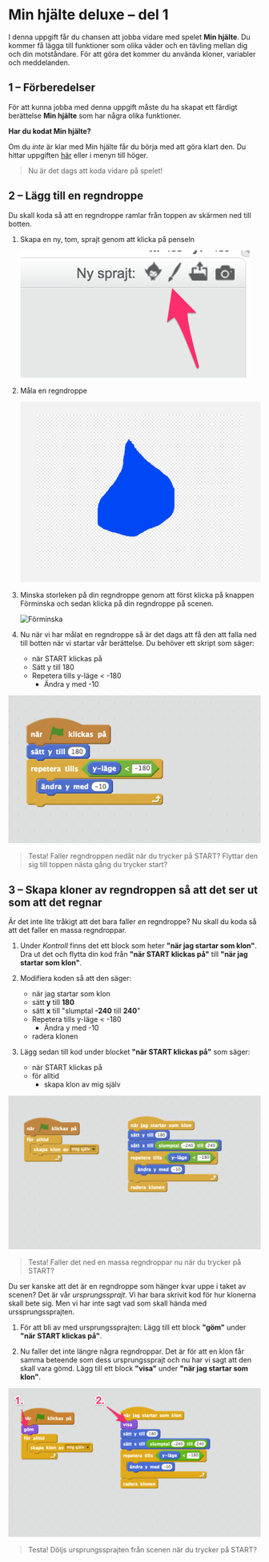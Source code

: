 # Min hjälte deluxe – del 1

I denna uppgift får du chansen att jobba vidare med spelet **Min hjälte**. Du kommer få lägga till funktioner som olika väder och en tävling mellan dig och din motståndare. För att göra det kommer du använda kloner, variabler och meddelanden.

## 1 – Förberedelser

För att kunna jobba med denna uppgift måste du ha skapat ett färdigt berättelse **Min hjälte** som har några olika funktioner.

**Har du kodat Min hjälte?**

Om du _inte_ är klar med Min hjälte får du börja med att göra klart den. Du hittar uppgiften [här](https://www.kodboken.se/start/skapa-berattelser/uppgifter-i-scratch/min-hjalte) eller i menyn till höger.

> Nu är det dags att koda vidare på spelet!

## 2 – Lägg till en regndroppe

Du skall koda så att en regndroppe ramlar från toppen av skärmen ned till botten.

1. Skapa en ny, tom, sprajt genom att klicka på penseln

   ![Rita ny sprajt](./rita_ny_sprajt.png)

2. Måla en regndroppe

   ![Rita en regndroppe](./rita_regndroppe.png)

3. Minska storleken på din regndroppe genom att först klicka på knappen Förminska och sedan klicka på din regndroppe på scenen.

   ![Förminska](./förminska.png)

4. Nu när vi har målat en regndroppe så är det dags att få den att falla ned till botten när vi startar vår berättelse. Du behöver ett skript som säger:

   * när START klickas på
   * Sätt y till 180
   * Repetera tills y-läge < -180
     * Ändra y med -10

![Lägg till block](./repetera_tills.png)

> Testa! Faller regndroppen nedåt när du trycker på START? Flyttar den sig till toppen nästa gång du trycker start?

## 3 – Skapa kloner av regndroppen så att det ser ut som att det regnar

Är det inte lite tråkigt att det bara faller _en_ regndroppe? Nu skall du koda så att det faller en massa regndroppar.

1. Under _Kontroll_ finns det ett block som heter **"när jag startar som klon"**. Dra ut det och flytta din kod från **"när START klickas på"** till **"när jag startar som klon"**.

2. Modifiera koden så att den säger:

   * när jag startar som klon
   * sätt **y** till **180**
   * sätt **x** till "slumptal **-240** till **240**"
   * Repetera tills y-läge < -180
     * Ändra y med -10
   * radera klonen

3. Lägg sedan till kod under blocket **"när START klickas på"** som säger:

   * när START klickas på
   * för alltid
     * skapa klon av mig själv

![Skapa klon](./skapa_klon_1.png)

> Testa! Faller det ned en massa regndroppar nu när du trycker på START?

Du ser kanske att det är en regndroppe som hänger kvar uppe i taket av scenen? Det är vår _ursprungssprajt_. Vi har bara skrivit kod för hur klonerna skall bete sig. Men vi har inte sagt vad som skall hända med urssprungssprajten.

1. För att bli av med ursprungssprajten: Lägg till ett block **"göm"** under **"när START klickas på"**.

2. Nu faller det inte längre några regndroppar. Det är för att en klon får samma beteende som dess ursprungssprajt och nu har vi sagt att den skall vara gömd. Lägg till ett block **"visa"** under **"när jag startar som klon"**.

![Visa/dölj klon](./skapa_klon_2.png)

> Testa! Döljs ursprungssprajten från scenen när du trycker på START?
